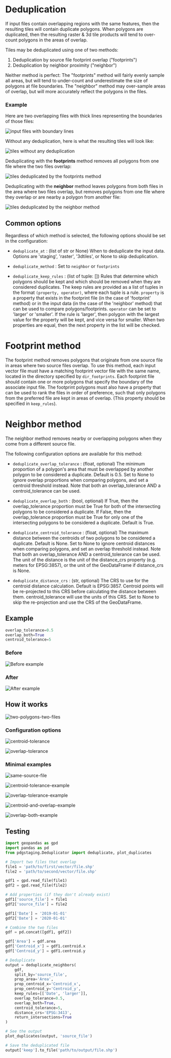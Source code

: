 # Deduplication

If input files contain overlapping regions with the same features, then the
resulting tiles will contain duplicate polygons. When polygons are duplicated,
then the resulting raster & 3d tile products will tend to over-count polygons
in the areas of overlap.

Tiles may be deduplicated using one of two methods:

1. Deduplication by source file footprint overlap ("footprints")
2. Deduplication by neighbor proximity ("neighbor")

Neither method is perfect: The "footprints" method will fairly evenly sample
all areas, but will tend to under-count and underestimate the size of polygons
at file boundaries. The "neighbor" method may over-sample areas of overlap, but
will more accurately reflect the polygons in the files.

### Example

Here are two overlapping files with thick lines representing the boundaries of those files:

![input files with boundary lines](images/tiles_input-with-footprint.png)

Without any deduplication, here is what the resulting tiles will look like:

![tiles without any deduplication](images/tiles_not_deduped.png)

Deduplicating with the **footprints** method removes all polygons from one file where the two files overlap:

![tiles deduplicated by the footprints method](images/tiles_deduped_footprint.png)

Deduplicating with the **neighbor** method leaves polygons from both files in the area where two files overlap,
but removes polygons from one file where they overlap or are nearby a polygon from another file:

![tiles deduplicated by the neighbor method](images/tiles_deduped_neighbor.png)

## Common options

Regardless of which method is selected, the following options should be set in the configuration:

* `deduplicate_at` : (list of str or None)
    When to deduplicate the input data. Options are 'staging',
    'raster', '3dtiles', or None to skip deduplication.

* `deduplicate_method` : Set to `neighbor` or `footprints`

* `deduplicate_keep_rules` : (list of tuple: []) Rules that determine which
    polygons should be kept and which should be removed when they are
    considered duplicates. The keep rules are provided as a list of tuples in
    the format `(property, operator)`, where each tuple is a rule. `property` is a
    property that exists in the footprint file (in the case of 'footprint'
    method) or in the input data (in the case of the 'neighbor' method) that
    can be used to compare polygons/footprints. `operator` can be set to
    'larger' or 'smaller'. If the rule is 'larger', then polygon with the
    largest value for the property will be kept, and vice versa for smaller.
    When two properties are equal, then the next property in the list will be
    checked.

# Footprint method

The footprint method removes polygons that originate from one source file in
areas where two source files overlap. To use this method, each input vector
file must have a matching footprint vector file with the same name, located in
the directory specified by `dir_footprints`. Each footprint file should contain
one or more polygons that specify the boundary of the associate input file. The
footprint polygons must also have a property that can be used to rank the files
in order of preference, such that only polygons from the preferred file are
kept in areas of overlap. (This property should be specified in `keep_rules`).

# Neighbor method

The neighbor method removes nearby or overlapping polygons when they come from
a different source file.

The following configuration options are available for this method:

* `deduplicate_overlap_tolerance` : (float, optional)
    The minimum proportion of a polygon's area that must be
    overlapped by another polygon to be considered a duplicate.
    Default is 0.5. Set to None to ignore overlap proportions
    when comparing polygons, and set a centroid threshold
    instead. Note that both an overlap_tolerance AND a
    centroid_tolerance can be used.

* `deduplicate_overlap_both` : (bool, optional)
    If True, then the overlap_tolerance proportion must be True
    for both of the intersecting polygons to be considered a
    duplicate. If False, then the overlap_tolerance proportion
    must be True for only one of the intersecting polygons to
    be considered a duplicate. Default is True.

* `deduplicate_centroid_tolerance` : (float, optional)
    The maximum distance between the centroids of two polygons
    to be considered a duplicate. Default is None. Set to None
    to ignore centroid distances when comparing polygons, and
    set an overlap threshold instead. Note that both an
    overlap_tolerance AND a centroid_tolerance can be used. The
    unit of the distance is the unit of the distance_crs
    property (e.g. meters for EPSG:3857), or the unit of the
    GeoDataFrame if distance_crs is None.

* `deduplicate_distance_crs` : (str, optional)
    The CRS to use for the centroid distance calculation.
    Default is EPSG:3857. Centroid points will be re-projected
    to this CRS before calculating the distance between them.
    centroid_tolerance will use the units of this CRS. Set to
    None to skip the re-projection and use the CRS of the
    GeoDataFrame.

## Example 

```python
overlap_tolerance=0.5
overlap_both=True
centroid_tolerance=5
```

### Before

![Before example](images/iwp_before.png)

### After

![After example](images/iwp_deduplicated.png)


## How it works

![two-polygons-two-files](images/1_two-polygons-two-files.png)

### Configuration options

![centroid-tolerance](images/2_centroid-tolerance.png)

![overlap-tolerance](images/3_overlap-tolerance.png)

### Minimal examples

![same-source-file](images/4_same-source-file.png)

![centroid-tolerance-example](images/5_centroid-tolerance-example.png)

![overlap-tolerance-example](images/6_overlap-tolerance-example.png)

![centroid-and-overlap-example](images/7_centroid-and-overlap-example.png)

![overlap-both-example](images/7_overlap-both-example.png)

## Testing

```python
import geopandas as gpd
import pandas as pd
from pdgstaging.Deduplicator import deduplicate, plot_duplicates

# Import two files that overlap
file1 = 'path/to/first/vector/file.shp'
file2 = 'path/to/second/vector/file.shp'

gdf1 = gpd.read_file(file1)
gdf2 = gpd.read_file(file2)

# Add properties (if they don't already exist)
gdf1['source_file'] = file1
gdf2['source_file'] = file2

gdf1['Date'] = '2019-01-01'
gdf2['Date'] = '2020-01-01'

# Combine the two files
gdf = pd.concat([gdf1, gdf2])

gdf['Area'] = gdf.area
gdf['Centroid_x'] = gdf1.centroid.x
gdf['Centroid_y'] = gdf1.centroid.y

# Deduplicate
output = deduplicate_neighbors(
    gdf,
    split_by='source_file',
    prop_area='Area',
    prop_centroid_x='Centroid_x',
    prop_centroid_y='Centroid_y',
    keep_rules=[['Date', 'larger']],
    overlap_tolerance=0.5,
    overlap_both=True,
    centroid_tolerance=5,
    distance_crs='EPSG:3413',
    return_intersections=True
)

# See the output
plot_duplicates(output, 'source_file')

# Save the deduplicated file
output['keep'].to_file('path/to/output/file.shp')

```
